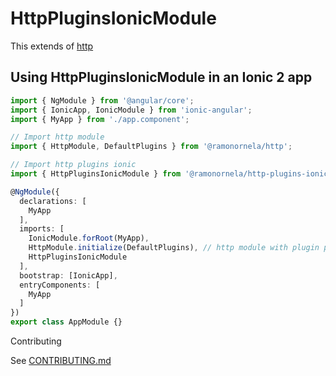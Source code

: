 # HttpPluginsIonicModule

This extends of [http](https://github.com/ramonornela/http)

## Using HttpPluginsIonicModule in an Ionic 2 app

```typescript
import { NgModule } from '@angular/core';
import { IonicApp, IonicModule } from 'ionic-angular';
import { MyApp } from './app.component';

// Import http module
import { HttpModule, DefaultPlugins } from '@ramonornela/http';

// Import http plugins ionic
import { HttpPluginsIonicModule } from '@ramonornela/http-plugins-ionic';

@NgModule({
  declarations: [
    MyApp
  ],
  imports: [
    IonicModule.forRoot(MyApp),
    HttpModule.initialize(DefaultPlugins), // http module with plugin parseResponse
    HttpPluginsIonicModule
  ],
  bootstrap: [IonicApp],
  entryComponents: [
    MyApp
  ]
})
export class AppModule {}
```

Contributing

See [CONTRIBUTING.md](https://github.com/ramonornela/http/blob/master/.github/CONTRIBUTING.md)
